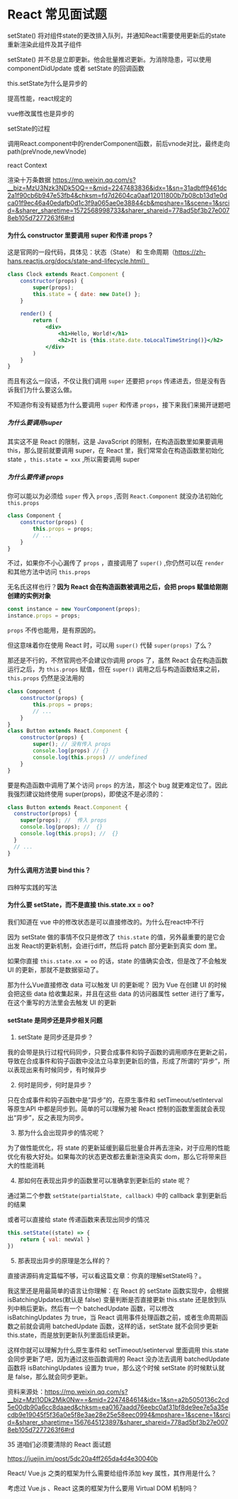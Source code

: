 # React 常见面试题

setState() 将对组件state的更改排入队列，并通知React需要使用更新后的state重新渲染此组件及其子组件

setState() 并不总是立即更新。他会批量推迟更新。为消除隐患，可以使用 componentDidUpdate 或者 setState 的回调函数

this.setState为什么是异步的

提高性能，react规定的

vue修改属性也是异步的

setState的过程

调用React.component中的renderComponent函数，前后vnode对比，最终走向path(preVnode,newVnode)

react Context

渲染十万条数据
https://mp.weixin.qq.com/s?__biz=MzU3Nzk3NDk5OQ==&mid=2247483836&idx=1&sn=31adbff9461dc2a1f90cb6b947e53fb4&chksm=fd7d2604ca0aaf12011800b7b08cb13d1e0dca01f9ec46a40edafb0d1c3f9a065ae0e38844cb&mpshare=1&scene=1&srcid=&sharer_sharetime=1572568998733&sharer_shareid=778ad5bf3b27e0078eb105d7277263f6#rd





#### 为什么 constructor 里要调用 super 和传递 props？

这是官网的一段代码，具体见：状态（State） 和 生命周期（https://zh-hans.reactjs.org/docs/state-and-lifecycle.html）

```jsx
class Clock extends React.Component {
    constructor(props) {
        super(props);
        this.state = { date: new Date() };
    }
    
    render() {
        return (
        	<div>
                <h1>Hello, World!</h1>
                <h2>It is {this.state.date.toLocalTimeString()}</h2>
            </div>
        )
    }
}
```

而且有这么一段话，不仅让我们调用 `super` 还要把 `props` 传递进去，但是没有告诉我们为什么要这么做。

不知道你有没有疑惑为什么要调用 `super` 和传递 `props`，接下来我们来揭开谜题吧

##### 为什么要调用super

其实这不是 React 的限制，这是 JavaScript 的限制，在构造函数里如果要调用 this，那么提前就要调用 super，在 React 里，我们常常会在构造函数里初始化 state ，`this.state = xxx` ,所以需要调用 super

##### 为什么要传递 props

你可以能以为必须给 `super` 传入 `props` ,否则 `React.Component` 就没办法初始化 `this.props`

```javascript
class Component {
    constructor(props) {
        this.props = props;
        // ...
    }
}
```

不过，如果你不小心漏传了 `props` ，直接调用了 `super()` ,你仍然可以在 `render` 和其他方法中访问 `this.props` 

无名氏这样也行？**因为 React 会在构造函数被调用之后，会把 props 赋值给刚刚创建的实例对象**

```javascript
const instance = new YourComponent(props);
instance.props = props;
```

`props` 不传也能用，是有原因的。

但这意味着你在使用 React 时，可以用 `super()` 代替 `super(props)` 了么？

那还是不行的，不然官网也不会建议你调用 props 了，虽然 React 会在构造函数运行之后，为 `this.props` 赋值，但在 `super()` 调用之后与构造函数结束之前， `this.props` 仍然是没法用的

```javascript
class Component {
    constructor(props) {
        this.props = props;
        // ...
    }
}
class Button extends React.Component {
    constructor(props) {
        super(); // 没有传入 props
        console.log(props) // {}
        console.log(this.props) // undefined
    }
}
```

要是构造函数中调用了某个访问 `props` 的方法，那这个 bug 就更难定位了。因此我强烈建议始终使用 super(props)，即使这不是必须的：

```javascript
class Button extends React.Component {
  constructor(props) {
    super(props); //  传入 props
    console.log(props); //  {}
    console.log(this.props); //  {}
  }
  // ...
}
```



#### 为什么调用方法要 bind this？

四种写实践的写法



#### 为什么要 setState，而不是直接 this.state.xx = oo?

我们知道在 vue 中的修改状态是可以直接修改的。为什么在react中不行

因为 setState 做的事情不仅只是修改了 `this.state` 的值，另外最重要的是它会出发 React的更新机制，会进行diff，然后将 patch 部分更新到真实 dom 里。

如果你直接 `this.state.xx = oo` 的话，state 的值确实会改，但是改了不会触发 UI 的更新，那就不是数据驱动了。

那为什么Vue直接修改 data 可以触发 UI 的更新呢？ 因为 Vue 在创建 UI 的时候会把这些 data 给收集起来，并且在这些 data 的访问器属性 setter 进行了重写，在这个重写的方法里会去触发 UI 的更新



#### setState 是同步还是异步相关问题

1. setState 是同步还是异步？

我的会带是执行过程代码同步，只要合成事件和钩子函数的调用顺序在更新之前，导致在合成事件和钩子函数中没法立马拿到更新后的值，形成了所谓的“异步”，所以表现出来有时候同步，有时候异步

2. 何时是同步，何时是异步？

只在合成事件和钩子函数中是“异步”的，在原生事件和 setTimeout/setInterval 等原生API 中都是同步到。简单的可以理解为被 React 控制的函数里面就会表现出“异步”，反之表现为同步。

3. 那为什么会出现异步的情况呢？

为了做性能优化，将 state 的更新延缓到最后批量合并再去渲染，对于应用的性能优化有极大好处。如果每次的状态更改都去重新渲染真实 dom，那么它将带来巨大的性能消耗

4. 那如何在表现出异步的函数里可以准确拿到更新后的 state 呢？

通过第二个参数 `setState(partialState, callback)` 中的 callback 拿到更新后的结果

或者可以直接给 state 传递函数来表现出同步的情况

```javascript
this.setState((state) => {
    return { val: newVal }
})
```

5. 那表现出异步的原理是怎么样的？

直接讲源码肯定篇幅不够，可以看这篇文章：你真的理解setState吗？。

我这里还是用最简单的语言让你理解：在 React 的 setState 函数实现中，会根据 isBatchingUpdates(默认是 false) 变量判断是否直接更新 this.state 还是放到队列中稍后更新。然后有一个 batchedUpdate 函数，可以修改 isBatchingUpdates 为 true，当 React 调用事件处理函数之前，或者生命周期函数之前就会调用 batchedUpdate 函数，这样的话，setState 就不会同步更新 this.state，而是放到更新队列里面后续更新。

这样你就可以理解为什么原生事件和 setTimeout/setinterval 里面调用 this.state 会同步更新了吧，因为通过这些函数调用的 React 没办法去调用 batchedUpdate 函数将 isBatchingUpdates 设置为 true，那么这个时候 setState 的时候默认就是 false，那么就会同步更新。





资料来源处：https://mp.weixin.qq.com/s?__biz=MzI1ODk2Mjk0Nw==&mid=2247484614&idx=1&sn=a2b5050136c2cd5e00db90a6cc8daaed&chksm=ea0167aadd76eebc0af31bf8de9ee7e5a35ecdb9e19045f5f36a0e5f8e3ae28e25e58eec0994&mpshare=1&scene=1&srcid=&sharer_sharetime=1567645123897&sharer_shareid=778ad5bf3b27e0078eb105d7277263f6#rd







35 道咱们必须要清除的 React 面试题

https://juejin.im/post/5dc20a4ff265da4d4e30040b







React/ Vue.js 之类的框架为什么需要给组件添加 key 属性，其作用是什么？

考虑过 Vue.js 、React 这类的框架为什么要用 Virtual DOM 机制吗？